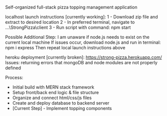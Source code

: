 Self-organized full-stack pizza topping management application

localhost launch instructions [currently working]:
1 - Download zip file and extract to desired location
2 - In preferred terminal, navigate to ...\StrongPizza\client
3 - Run script with command: npm start

Possible Additional Step: 
I am unaware if node.js needs to exist on the current local machine
If issues occur, download node.js and run in terminal: npm i express
Then repeat local launch instructions above

heroku deployment [currently broken]: https://strong-pizza.herokuapp.com/
Issues: returning errors that mongoDB and node modules are not properly defined

Process:
- Initial build with MERN stack framework
- Setup front/back end logic & file structure
- Organize and connect html/css/js files
- Create and deploy database to backend server
- [Current Step] - Implement topping components